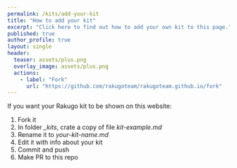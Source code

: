 ```yaml
---
permalink: /kits/add-your-kit
title: "How to add your kit"
excerpt: "Click here to find out how to add your own kit to this page."
published: true
author_profile: true
layout: single
header:
  teaser: assets/plus.png
  overlay_image: assets/plus.png
  actions:
    - label: "Fork"
      url: "https://github.com/rakugoteam/rakugoteam.github.io/fork"
---
```


If you want your Rakugo kit to be shown on this website:
1. Fork it
2. In folder *_kits*, crate a copy of file *kit-example.md*
3. Rename it to *your-kit-name.md*
4. Edit it with info about your kit
5. Commit and push
6. Make PR to this repo
